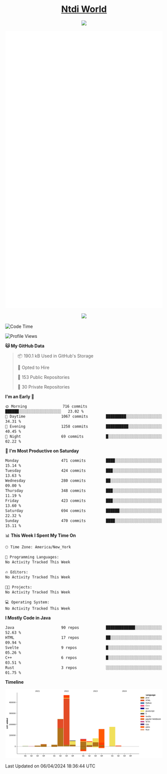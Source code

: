 <h1 align="center"><a href="https://www.ntdi.world">Ntdi World</a></h1>
<p align="center">
  <a href="https://github.com/n-tdi"><img src="https://readme-typing-svg.herokuapp.com?lines=FullStack+Developer;Web+Developer;Open-Source+Enthusiast;Java+Developer;Spigot-API%20Developer;&center=true&width=500&height=50"></a>
</p>

<div align="center">
  <img src="/github-metrics.svg"></img>
  
  <img src="https://komarev.com/ghpvc/?username=n-tdi&color=green"></img>
</div>

<!-- May use later.. idk -->
<!-- <a href="http://www.github.com/n-tdi"><img src="https://github-readme-stats.vercel.app/api?username=n-tdi&show_icons=true&hide=&count_private=true&title_color=0891b2&text_color=ffffff&icon_color=0891b2&bg_color=1c1917&hide_border=true&show_icons=true" alt="n-tdi's GitHub stats" /></a> -->

<!--START_SECTION:waka-->
![Code Time](http://img.shields.io/badge/Code%20Time-324%20hrs%2046%20mins-blue)

![Profile Views](http://img.shields.io/badge/Profile%20Views-20-blue)

**🐱 My GitHub Data** 

> 📦 190.1 kB Used in GitHub's Storage 
 > 
> 💼 Opted to Hire
 > 
> 📜 153 Public Repositories 
 > 
> 🔑 30 Private Repositories 
 > 
**I'm an Early 🐤** 

```text
🌞 Morning                716 commits         ██████░░░░░░░░░░░░░░░░░░░   23.02 % 
🌆 Daytime                1067 commits        █████████░░░░░░░░░░░░░░░░   34.31 % 
🌃 Evening                1258 commits        ██████████░░░░░░░░░░░░░░░   40.45 % 
🌙 Night                  69 commits          █░░░░░░░░░░░░░░░░░░░░░░░░   02.22 % 
```
📅 **I'm Most Productive on Saturday** 

```text
Monday                   471 commits         ████░░░░░░░░░░░░░░░░░░░░░   15.14 % 
Tuesday                  424 commits         ███░░░░░░░░░░░░░░░░░░░░░░   13.63 % 
Wednesday                280 commits         ██░░░░░░░░░░░░░░░░░░░░░░░   09.00 % 
Thursday                 348 commits         ███░░░░░░░░░░░░░░░░░░░░░░   11.19 % 
Friday                   423 commits         ███░░░░░░░░░░░░░░░░░░░░░░   13.60 % 
Saturday                 694 commits         ██████░░░░░░░░░░░░░░░░░░░   22.32 % 
Sunday                   470 commits         ████░░░░░░░░░░░░░░░░░░░░░   15.11 % 
```


📊 **This Week I Spent My Time On** 

```text
🕑︎ Time Zone: America/New_York

💬 Programming Languages: 
No Activity Tracked This Week

🔥 Editors: 
No Activity Tracked This Week

🐱‍💻 Projects: 
No Activity Tracked This Week

💻 Operating System: 
No Activity Tracked This Week
```

**I Mostly Code in Java** 

```text
Java                     90 repos            █████████████░░░░░░░░░░░░   52.63 % 
HTML                     17 repos            ██░░░░░░░░░░░░░░░░░░░░░░░   09.94 % 
Svelte                   9 repos             █░░░░░░░░░░░░░░░░░░░░░░░░   05.26 % 
C++                      6 repos             █░░░░░░░░░░░░░░░░░░░░░░░░   03.51 % 
Rust                     3 repos             ░░░░░░░░░░░░░░░░░░░░░░░░░   01.75 % 
```



**Timeline**

![Lines of Code chart](https://raw.githubusercontent.com/n-tdi/n-tdi/main/assets/bar_graph.png)


 Last Updated on 06/04/2024 18:36:44 UTC
<!--END_SECTION:waka-->
